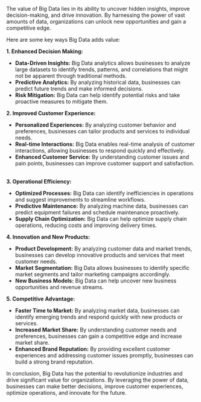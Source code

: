 
The value of Big Data lies in its ability to uncover hidden insights, improve decision-making, and drive innovation. By harnessing the power of vast amounts of data, organizations can unlock new opportunities and gain a competitive edge.  

Here are some key ways Big Data adds value:

**1. Enhanced Decision Making:**

- **Data-Driven Insights:** Big Data analytics allows businesses to analyze large datasets to identify trends, patterns, and correlations that might not be apparent through traditional methods.  
- **Predictive Analytics:** By analyzing historical data, businesses can predict future trends and make informed decisions.  
- **Risk Mitigation:** Big Data can help identify potential risks and take proactive measures to mitigate them.  


**2. Improved Customer Experience:**

- **Personalized Experiences:** By analyzing customer behavior and preferences, businesses can tailor products and services to individual needs. 
- **Real-time Interactions:** Big Data enables real-time analysis of customer interactions, allowing businesses to respond quickly and effectively.
- **Enhanced Customer Service:** By understanding customer issues and pain points, businesses can improve customer support and satisfaction.  


**3. Operational Efficiency:**

- **Optimized Processes:** Big Data can identify inefficiencies in operations and suggest improvements to streamline workflows.  
- **Predictive Maintenance:** By analyzing machine data, businesses can predict equipment failures and schedule maintenance proactively.  
- **Supply Chain Optimization:** Big Data can help optimize supply chain operations, reducing costs and improving delivery times.  

**4. Innovation and New Products:**

- **Product Development:** By analyzing customer data and market trends, businesses can develop innovative products and services that meet customer needs.  
- **Market Segmentation:** Big Data allows businesses to identify specific market segments and tailor marketing campaigns accordingly.  
- **New Business Models:** Big Data can help uncover new business opportunities and revenue streams.  

**5. Competitive Advantage:**

- **Faster Time to Market:** By analyzing market data, businesses can identify emerging trends and respond quickly with new products or services.
- **Increased Market Share:** By understanding customer needs and preferences, businesses can gain a competitive edge and increase market share.  
- **Enhanced Brand Reputation:** By providing excellent customer experiences and addressing customer issues promptly, businesses can build a strong brand reputation.  

In conclusion, Big Data has the potential to revolutionize industries and drive significant value for organizations. By leveraging the power of data, businesses can make better decisions, improve customer experiences, optimize operations, and innovate for the future.